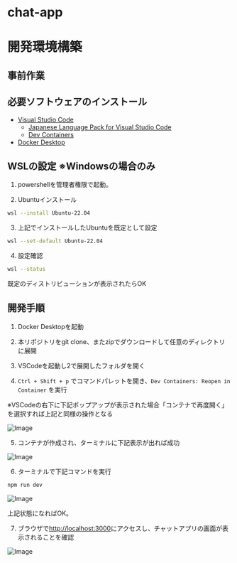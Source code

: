 # chat-app

# 開発環境構築

## 事前作業

## 必要ソフトウェアのインストール

- [Visual Studio Code](https://code.visualstudio.com/download)
  - [Japanese Language Pack for Visual Studio Code](https://marketplace.visualstudio.com/items?itemName=MS-CEINTL.vscode-language-pack-ja)
  - [Dev Containers](https://marketplace.visualstudio.com/items?itemName=ms-vscode-remote.remote-containers)
- [Docker Desktop](https://www.docker.com/ja-jp/get-started/)


## WSLの設定 ※Windowsの場合のみ

1. powershellを管理者権限で起動。

2. Ubuntuインストール

```bash
wsl --install Ubuntu-22.04
```

3. 上記でインストールしたUbuntuを既定として設定

```bash
wsl --set-default Ubuntu-22.04
```

4. 設定確認

```bash
wsl --status
```

既定のディストリビューションが表示されたらOK

## 開発手順

1. Docker Desktopを起動

2. 本リポジトリをgit clone、またzipでダウンロードして任意のディレクトリに展開

3. VSCodeを起動し2で展開したフォルダを開く

4. `Ctrl + Shift + p` でコマンドパレットを開き、`Dev Containers: Reopen in Container` を実行

※VSCodeの右下に下記ポップアップが表示された場合「コンテナで再度開く」を選択すれば上記と同様の操作となる

![Image](https://github.com/user-attachments/assets/8e5f4d9e-5d4a-40de-b6e2-82cfe889adff)


5. コンテナが作成され、ターミナルに下記表示が出れば成功

![Image](https://github.com/user-attachments/assets/76083ead-0c5f-43bb-93e8-149a157e6312)

6. ターミナルで下記コマンドを実行

```zsh
npm run dev
```

![Image](https://github.com/user-attachments/assets/91f2b8d6-4935-4950-94f1-fb0ebc3e19af)


上記状態になればOK。

7. ブラウザで[http://localhost:3000](http://localhost:3000)にアクセスし、チャットアプリの画面が表示されることを確認

![Image](https://github.com/user-attachments/assets/2995f521-c9fb-410b-8ea4-6f30c90c3197)
